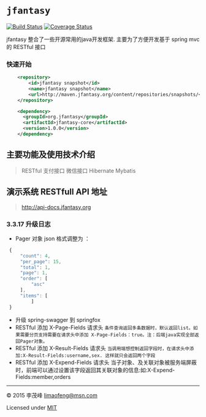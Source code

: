 # `jfantasy`

[![Build Status][circle-img]][circle-url] [![Coverage Status][coveralls-img]][coveralls-url]

jfantasy 整合了一些开源常用的java开发框架. 主要为了方便开发基于 spring mvc 的 RESTful 接口

### 快速开始

```xml
    <repository>
        <id>jfantasy snapshot</id>
        <name>jfantasy snapshot</name>
        <url>http://maven.jfantasy.org/content/repositories/snapshots/</url>
    </repository>

    <dependency>
      <groupId>org.jfantasy</groupId>
      <artifactId>jfantasy-core</artifactId>
      <version>1.0.0</version>
    </dependency>
```

主要功能及使用技术介绍
-------------
>RESTful
>支付接口
>微信接口
>Hibernate
>Mybatis

演示系统 RESTfull API 地址
-------------
>http://api-docs.jfantasy.org

### 3.3.17 升级日志
* Pager 对象 json 格式调整为 ：
``` javascript
 {
     "count": 4,
     "per_page": 15,
     "total": 1,
     "page": 1,
     "order": [
         "asc"
     ],
     "items": [
         ]
 }
```
* 升级 spring-swagger 到 springfox
* RESTful 添加 X-Page-Fields 请求头
  ```条件查询返回多条数据时，默认返回list。如果需要分页支持需要在请求头中添加 X-Page-Fields：true。注：后端java实现全部返回Pager对象。```
* RESTful 添加 X-Result-Fields  请求头
  ```当调用端想控制返回字段时，在请求头中添加:X-Result-Fields:username,sex. 这样就只会返回两个字段```
* RESTful 添加 X-Expend-Fields  请求头
  当子对象、及关联对象被服务端屏蔽时，前端可以通过设置该字段返回其关联对象的信息:如:X-Expend-Fields:member,orders
 
  
----

© 2015 李茂峰 <limaofeng@msn.com>

Licensed under [MIT](http://jfantasy.org/mit.txt)

[coveralls-img]: http://img.shields.io/coveralls/limaofeng/jfantasy/master.svg?style=flat-square
[coveralls-url]: https://coveralls.io/r/limaofeng/jfantasy
[gitter-img]:    http://img.shields.io/badge/asana-join_chat-1dce73.svg?style=flat-square
[gitter-url]:    https://gitter.im/limaofeng/jfantasy
[circle-img]:    https://img.shields.io/circleci/project/limaofeng/jfantasy.svg?style=flat-square
[circle-url]:    https://circleci.com/gh/limaofeng/jfantasy